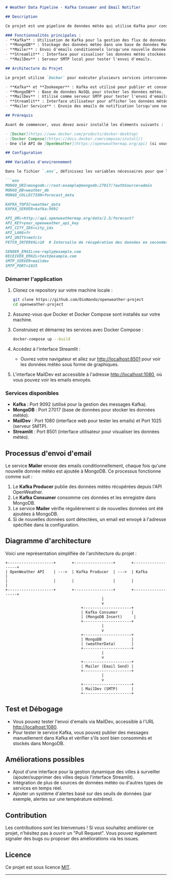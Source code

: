 ```markdown
# Weather Data Pipeline - Kafka Consumer and Email Notifier

## Description

Ce projet est une pipeline de données météo qui utilise Kafka pour consommer des données provenant d'une source externe, les stocke dans une base de données MongoDB et envoie des notifications par email lorsque de nouvelles données sont ajoutées ou mises à jour dans MongoDB. Ce projet inclut également des outils comme MailDev pour l'envoi d'emails locaux, ainsi qu'une interface Streamlit pour visualiser les données en temps réel.

### Fonctionnalités principales :
- **Kafka** : Utilisation de Kafka pour la gestion des flux de données en temps réel.
- **MongoDB** : Stockage des données météo dans une base de données MongoDB.
- **Mailer** : Envoi d'emails conditionnels lorsqu'une nouvelle donnée est ajoutée.
- **Streamlit** : Interface pour visualiser les données météo stockées dans MongoDB avec des graphiques et des tableaux.
- **MailDev** : Serveur SMTP local pour tester l'envoi d'emails.

## Architecture du Projet

Le projet utilise `Docker` pour exécuter plusieurs services interconnectés, qui sont :

- **Kafka** et **Zookeeper** : Kafka est utilisé pour publier et consommer les données météo.
- **MongoDB** : Base de données NoSQL pour stocker les données météo.
- **MailDev** : Utilisé comme serveur SMTP pour tester l'envoi d'emails.
- **Streamlit** : Interface utilisateur pour afficher les données météo en temps réel.
- **Mailer Service** : Envoie des emails de notification lorsqu'une nouvelle donnée est ajoutée dans MongoDB.

## Prérequis

Avant de commencer, vous devez avoir installé les éléments suivants :

- [Docker](https://www.docker.com/products/docker-desktop)
- [Docker Compose](https://docs.docker.com/compose/install/)
- Une clé API de [OpenWeather](https://openweathermap.org/api) (si vous utilisez un service météo externe).

## Configuration

### Variables d'environnement

Dans le fichier `.env`, définissez les variables nécessaires pour que les services fonctionnent correctement :

```env
MONGO_URI=mongodb://root:example@mongodb:27017/?authSource=admin
MONGO_DB=weather_db
MONGO_COLLECTION=forecast_data

KAFKA_TOPIC=weather_data
KAFKA_SERVER=kafka:9092

API_URL=http://api.openweathermap.org/data/2.5/forecast?
API_KEY=your_openweather_api_key
API_CITY_IDS=city_ids
API_LANG=fr
API_UNITS=metric
FETCH_INTERVAL=10  # Intervalle de récupération des données en secondes

SENDER_EMAIL=no-reply@example.com
RECEIVER_EMAIL=test@example.com
SMTP_SERVER=maildev
SMTP_PORT=1025
```

### Démarrer l'application

1. Clonez ce repository sur votre machine locale :
   ```bash
   git clone https://github.com/DioNando/openweather-project
   cd openweather-project
   ```

2. Assurez-vous que Docker et Docker Compose sont installés sur votre machine.

3. Construisez et démarrez les services avec Docker Compose :
   ```bash
   docker-compose up --build
   ```

4. Accédez à l'interface Streamlit :
   - Ouvrez votre navigateur et allez sur [http://localhost:8501](http://localhost:8501) pour voir les données météo sous forme de graphiques.

5. L'interface MailDev est accessible à l'adresse [http://localhost:1080](http://localhost:1080), où vous pouvez voir les emails envoyés.

### Services disponibles

- **Kafka** : Port 9092 (utilisé pour la gestion des messages Kafka).
- **MongoDB** : Port 27017 (base de données pour stocker les données météo).
- **MailDev** : Port 1080 (interface web pour tester les emails) et Port 1025 (serveur SMTP).
- **Streamlit** : Port 8501 (interface utilisateur pour visualiser les données météo).

## Processus d'envoi d'email

Le service **Mailer** envoie des emails conditionnellement, chaque fois qu'une nouvelle donnée météo est ajoutée à MongoDB. Ce processus fonctionne comme suit :
1. Le **Kafka Producer** publie des données météo récupérées depuis l'API OpenWeather.
2. Le **Kafka Consumer** consomme ces données et les enregistre dans MongoDB.
3. Le service **Mailer** vérifie régulièrement si de nouvelles données ont été ajoutées à MongoDB.
4. Si de nouvelles données sont détectées, un email est envoyé à l'adresse spécifiée dans la configuration.

## Diagramme d'architecture

Voici une représentation simplifiée de l'architecture du projet :

```
+--------------------+       +-----------------+       +-------------------+
| OpenWeather API    | --->  | Kafka Producer  | --->  | Kafka             |
|                    |       |                 |       |                   |
+--------------------+       +-----------------+       +-------------------+
                                          |                   
                                          v
                                 +---------------------+
                                 | Kafka Consumer      |
                                 | (MongoDB Insert)     |
                                 +---------------------+
                                          |
                                          v
                                 +---------------------+
                                 | MongoDB             |
                                 | (weatherData)       |
                                 +---------------------+
                                          |
                                          v
                                 +---------------------+
                                 | Mailer (Email Send) |
                                 +---------------------+
                                          |
                                          v
                                 +---------------------+
                                 | MailDev (SMTP)      |
                                 +---------------------+
```

## Test et Débogage

- Vous pouvez tester l'envoi d'emails via MailDev, accessible à l'URL [http://localhost:1080](http://localhost:1080).
- Pour tester le service Kafka, vous pouvez publier des messages manuellement dans Kafka et vérifier s'ils sont bien consommés et stockés dans MongoDB.

## Améliorations possibles

- Ajout d'une interface pour la gestion dynamique des villes à surveiller (ajouter/supprimer des villes depuis l'interface Streamlit).
- Intégration de plus de sources de données météo ou d'autres types de services en temps réel.
- Ajouter un système d'alertes basé sur des seuils de données (par exemple, alertes sur une température extrême).

## Contribution

Les contributions sont les bienvenues ! Si vous souhaitez améliorer ce projet, n'hésitez pas à ouvrir un "Pull Request". Vous pouvez également signaler des bugs ou proposer des améliorations via les issues.

## Licence

Ce projet est sous licence [MIT](https://opensource.org/licenses/MIT).

---
